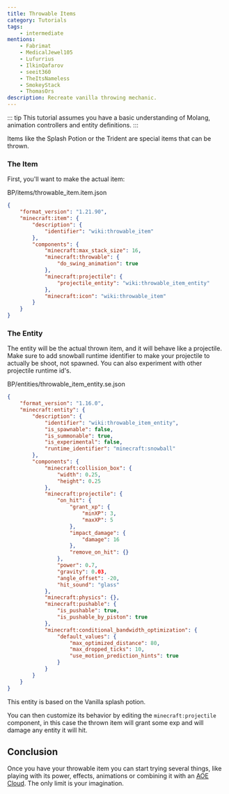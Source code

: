 ```yaml
---
title: Throwable Items
category: Tutorials
tags:
    - intermediate
mentions:
    - Fabrimat
    - MedicalJewel105
    - Lufurrius
    - IlkinQafarov
    - seeit360
    - TheItsNameless
    - SmokeyStack
    - ThomasOrs
description: Recreate vanilla throwing mechanic.
---
```


::: tip
This tutorial assumes you have a basic understanding of Molang, animation controllers and entity definitions.
:::

Items like the Splash Potion or the Trident are special items that can be thrown.

### The Item

First, you'll want to make the actual item:

<CodeHeader>BP/items/throwable_item.item.json</CodeHeader>

```json
{
    "format_version": "1.21.90",
    "minecraft:item": {
        "description": {
            "identifier": "wiki:throwable_item"
        },
        "components": {
            "minecraft:max_stack_size": 16,
            "minecraft:throwable": {
                "do_swing_animation": true
            },
            "minecraft:projectile": {
                "projectile_entity": "wiki:throwable_item_entity"
            },
            "minecraft:icon": "wiki:throwable_item"
        }
    }
}
```

### The Entity

The entity will be the actual thrown item, and it will behave like a projectile.
Make sure to add snowball runtime identifier to make your projectile to actually be shoot, not spawned. You can also experiment with other projectile runtime id's.

<CodeHeader>BP/entities/throwable_item_entity.se.json</CodeHeader>

```json
{
    "format_version": "1.16.0",
    "minecraft:entity": {
        "description": {
            "identifier": "wiki:throwable_item_entity",
            "is_spawnable": false,
            "is_summonable": true,
            "is_experimental": false,
            "runtime_identifier": "minecraft:snowball"
        },
        "components": {
            "minecraft:collision_box": {
                "width": 0.25,
                "height": 0.25
            },
            "minecraft:projectile": {
                "on_hit": {
                    "grant_xp": {
                        "minXP": 3,
                        "maxXP": 5
                    },
                    "impact_damage": {
                        "damage": 16
                    },
                    "remove_on_hit": {}
                },
                "power": 0.7,
                "gravity": 0.03,
                "angle_offset": -20,
                "hit_sound": "glass"
            },
            "minecraft:physics": {},
            "minecraft:pushable": {
                "is_pushable": true,
                "is_pushable_by_piston": true
            },
            "minecraft:conditional_bandwidth_optimization": {
                "default_values": {
                    "max_optimized_distance": 80,
                    "max_dropped_ticks": 10,
                    "use_motion_prediction_hints": true
                }
            }
        }
    }
}
```

This entity is based on the Vanilla splash potion.

You can then customize its behavior by editing the `minecraft:projectile` component, in this case the thrown item will grant some exp and will damage any entity it will hit.

## Conclusion

Once you have your throwable item you can start trying several things, like playing with its power, effects, animations or combining it with an [AOE Cloud](/entities/introduction-to-aec). The only limit is your imagination.
